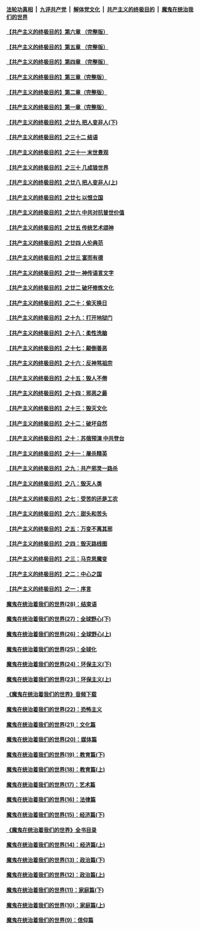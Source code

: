 ####  [法轮功真相](../../../../basic/blob/master/README.md?t=07052331) &nbsp;|&nbsp; [九评共产党](../../../../9ping.md/blob/master/README.md?t=07052331) &nbsp;|&nbsp; [解体党文化](../../../../jtdwh.md/blob/master/README.md?t=07052331)  &nbsp;|&nbsp; [共产主义的终极目的](../../../../gczydzjmd.md/blob/master/README.md?t=07052331) &nbsp;|&nbsp; [魔鬼在统治我们的世界](../../../../mgztzwmdsj.md/blob/master/README.md?t=07052331) 

#### [【共产主义的终极目的】第六章 （完整版）](../pages/nsc422/n11428913.md?t=07052331) 

#### [【共产主义的终极目的】第五章 （完整版）](../pages/nsc422/n11428912.md?t=07052331) 

#### [【共产主义的终极目的】第四章 （完整版）](../pages/nsc422/n11428907.md?t=07052331) 

#### [【共产主义的终极目的】第三章（完整版）](../pages/nsc422/n11428848.md?t=07052331) 

#### [【共产主义的终极目的】第二章（完整版）](../pages/nsc422/n11428831.md?t=07052331) 

#### [【共产主义的终极目的】第一章（完整版）](../pages/nsc422/n11417651.md?t=07052331) 

#### [【共产主义的终极目的】之廿九 把人变非人(下)](../pages/nsc422/n11344140.md?t=07052331) 

#### [【共产主义的终极目的】之三十二 结语](../pages/nsc422/n11360535.md?t=07052331) 

#### [【共产主义的终极目的】之三十一 末世景观](../pages/nsc422/n11351129.md?t=07052331) 

#### [【共产主义的终极目的】之三十 几成狼世界](../pages/nsc422/n11348280.md?t=07052331) 

#### [【共产主义的终极目的】之廿八 把人变非人(上)](../pages/nsc422/n11340492.md?t=07052331) 

#### [【共产主义的终极目的】之廿七 以恨立国](../pages/nsc422/n11336944.md?t=07052331) 

#### [【共产主义的终极目的】之廿六 中共对抗普世价值](../pages/nsc422/n11324785.md?t=07052331) 

#### [【共产主义的终极目的】之廿五 传统艺术颂神](../pages/nsc422/n11296396.md?t=07052331) 

#### [【共产主义的终极目的】之廿四 人伦典范](../pages/nsc422/n11296397.md?t=07052331) 

#### [【共产主义的终极目的】之廿三 富而有德](../pages/nsc422/n11283598.md?t=07052331) 

#### [【共产主义的终极目的】之廿一 神传语言文字](../pages/nsc422/n11263265.md?t=07052331) 

#### [【共产主义的终极目的】之廿二 破坏修炼文化](../pages/nsc422/n11245728.md?t=07052331) 

#### [【共产主义的终极目的】之二十：偷天换日](../pages/nsc422/n11238846.md?t=07052331) 

#### [【共产主义的终极目的】之十九：打开地狱门](../pages/nsc422/n11206376.md?t=07052331) 

#### [【共产主义的终极目的】之十八：柔性洗脑](../pages/nsc422/n11199994.md?t=07052331) 

#### [【共产主义的终极目的】之十七：颠倒善恶](../pages/nsc422/n11179782.md?t=07052331) 

#### [【共产主义的终极目的】之十六：反神骂祖宗](../pages/nsc422/n11166798.md?t=07052331) 

#### [【共产主义的终极目的】之十五：毁人不倦](../pages/nsc422/n11166792.md?t=07052331) 

#### [【共产主义的终极目的】之十四：邪恶之最](../pages/nsc422/n11150249.md?t=07052331) 

#### [【共产主义的终极目的】之十三：毁灭文化](../pages/nsc422/n11135227.md?t=07052331) 

#### [【共产主义的终极目的】之十二：破坏自然](../pages/nsc422/n11135214.md?t=07052331) 

#### [【共产主义的终极目的】之十：苏俄预演 中共登台](../pages/nsc422/n11118424.md?t=07052331) 

#### [【共产主义的终极目的】之十一：屠杀精英](../pages/nsc422/n11118442.md?t=07052331) 

#### [【共产主义的终极目的】之九：共产邪灵一路杀](../pages/nsc422/n11114139.md?t=07052331) 

#### [【共产主义的终极目的】之八：毁灭人类](../pages/nsc422/n11108503.md?t=07052331) 

#### [【共产主义的终极目的】之七：受苦的还是工农](../pages/nsc422/n11101809.md?t=07052331) 

#### [【共产主义的终极目的】之六：甜头和苦头](../pages/nsc422/n11096971.md?t=07052331) 

#### [【共产主义的终极目的】之五：万变不离其邪](../pages/nsc422/n11091285.md?t=07052331) 

#### [【共产主义的终极目的】之四：毁灭路线图](../pages/nsc422/n11086284.md?t=07052331) 

#### [【共产主义的终极目的】之三：马克思魔变](../pages/nsc422/n11061941.md?t=07052331) 

#### [【共产主义的终极目的】之二：中心之国](../pages/nsc422/n11047728.md?t=07052331) 

#### [【共产主义的终极目的】之一：序言](../pages/nsc422/n11086077.md?t=07052331) 

#### [魔鬼在统治着我们的世界(28)：结束语](../pages/nsc422/n10936246.md?t=07052331) 

#### [魔鬼在统治着我们的世界(27)：全球野心(下)](../pages/nsc422/n10928319.md?t=07052331) 

#### [魔鬼在统治着我们的世界(26)：全球野心(上)](../pages/nsc422/n10900318.md?t=07052331) 

#### [魔鬼在统治着我们的世界(25)：全球化](../pages/nsc422/n10788205.md?t=07052331) 

#### [魔鬼在统治着我们的世界(24)：环保主义(下)](../pages/nsc422/n10695307.md?t=07052331) 

#### [魔鬼在统治着我们的世界(23)：环保主义(上)](../pages/nsc422/n10688613.md?t=07052331) 

#### [《魔鬼在统治着我们的世界》音频下载](../pages/nsc422/n10635553.md?t=07052331) 

#### [魔鬼在统治着我们的世界(22)：恐怖主义](../pages/nsc422/n10614727.md?t=07052331) 

#### [魔鬼在统治着我们的世界(21)：文化篇](../pages/nsc422/n10597706.md?t=07052331) 

#### [魔鬼在统治着我们的世界(20)：媒体篇](../pages/nsc422/n10586579.md?t=07052331) 

#### [魔鬼在统治着我们的世界(19)：教育篇(下)](../pages/nsc422/n10564808.md?t=07052331) 

#### [魔鬼在统治着我们的世界(18)：教育篇(上)](../pages/nsc422/n10526970.md?t=07052331) 

#### [魔鬼在统治着我们的世界(17)：艺术篇](../pages/nsc422/n10499093.md?t=07052331) 

#### [魔鬼在统治着我们的世界(16)：法律篇](../pages/nsc422/n10485969.md?t=07052331) 

#### [魔鬼在统治着我们的世界(15)：经济篇(下)](../pages/nsc422/n10469975.md?t=07052331) 

#### [《魔鬼在统治着我们的世界》全书目录](../pages/nsc422/n10464261.md?t=07052331) 

#### [魔鬼在统治着我们的世界(14)：经济篇(上)](../pages/nsc422/n10457370.md?t=07052331) 

#### [魔鬼在统治着我们的世界(13)：政治篇(下)](../pages/nsc422/n10448270.md?t=07052331) 

#### [魔鬼在统治着我们的世界(12)：政治篇(上)](../pages/nsc422/n10444576.md?t=07052331) 

#### [魔鬼在统治着我们的世界(11)：家庭篇(下)](../pages/nsc422/n10440961.md?t=07052331) 

#### [魔鬼在统治着我们的世界(10)：家庭篇(上)](../pages/nsc422/n10435448.md?t=07052331) 

#### [魔鬼在统治着我们的世界(9)：信仰篇](../pages/nsc422/n10432159.md?t=07052331) 

